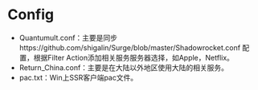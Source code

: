# Config
* Quantumult.conf：主要是同步https://github.com/shigalin/Surge/blob/master/Shadowrocket.conf 配置，根据Filter Action添加相关服务服务器选择，如Apple，Netflix。
* Return_China.conf：主要是在大陆以外地区使用大陆的相关服务。
* pac.txt：Win上SSR客户端pac文件。

